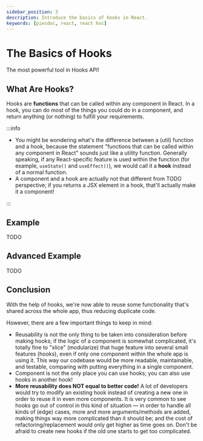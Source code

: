 ```yaml
---
sidebar_position: 3
description: Introduce the basics of hooks in React.
keywords: [piesdoc, react, react hoc]
---
```


# The Basics of Hooks

The most powerful tool in Hooks API!

## What Are Hooks?

Hooks are **functions** that can be called within any component in React. In a hook, you can do most of the things you could do in a component, and return anything (or nothing) to fulfill your requirements.

:::info

- You might be wondering what's the difference between a (util) function and a hook, because the statement "functions that can be called within any component in React" sounds just like a utility function. Generally speaking, if any React-specific feature is used within the function (for example, `useState()` and `useEffect()`), we would call it a **hook** instead of a normal function.
- A component and a hook are actually not that different from TODO perspective; if you returns a JSX element in a hook, that'll actually make it a component!

:::

## Example

TODO

## Advanced Example

TODO

## Conclusion

With the help of hooks, we're now able to reuse some functionality that's shared across the whole app, thus reducing duplicate code.

However, there are a few important things to keep in mind:

- Reusability is not the only thing to be taken into consideration before making hooks; if the logic of a component is somewhat complicated, it's totally fine to "slice" (modularize) that huge feature into several small features (hooks), even if only one component within the whole app is using it. This way our codebase would be more readable, maintainable, and testable, comparing with putting everything in a single component.
- Component is not the only place you can use hooks; you can also use hooks in another hook!
- **More reusability does NOT equal to better code!** A lot of developers would try to modify an existing hook instead of creating a new one in order to reuse it in even more components. It is very common to see hooks go out of control in this kind of situation — in order to handle all kinds of (edge) cases, more and more arguments/methods are added, making things way more complicated than it should be; and the cost of refactoring/replacement would only get higher as time goes on. Don't be afraid to create new hooks if the old one starts to get too complicated.
